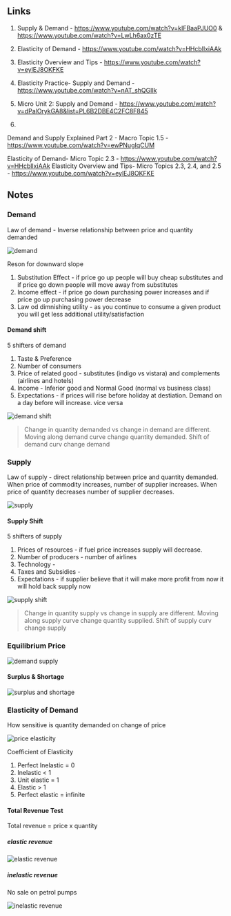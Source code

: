 ## Links
1. Supply & Demand - https://www.youtube.com/watch?v=kIFBaaPJUO0 & https://www.youtube.com/watch?v=LwLh6ax0zTE
2. Elasticity of Demand - https://www.youtube.com/watch?v=HHcblIxiAAk
3. Elasticity Overview and Tips - https://www.youtube.com/watch?v=eylEJ8OKFKE 
4. Elasticity Practice- Supply and Demand - https://www.youtube.com/watch?v=nAT_shQGlIk


1. Micro Unit 2: Supply and Demand - https://www.youtube.com/watch?v=dPalOrykGA8&list=PL6B2DBE4C2FC8F845
2. 


Demand and Supply Explained Part 2 - Macro Topic 1.5 - https://www.youtube.com/watch?v=ewPNugIqCUM

Elasticity of Demand- Micro Topic 2.3 - https://www.youtube.com/watch?v=HHcblIxiAAk
Elasticity Overview and Tips- Micro Topics 2.3, 2.4, and 2.5 - https://www.youtube.com/watch?v=eylEJ8OKFKE

## Notes
### Demand
Law of demand - Inverse relationship between price and quantity demanded

![demand](demand.webp)

Reson for downward slope
1. Substitution Effect - if price go up people will buy cheap substitutes and if price go down people will move away from substitutes
2. Income effect - if price go down purchasing power increases and if price go up purchasing power decrease
3. Law od dimnishing utility - as you continue to consume a given product you will get less additional utility/satisfaction

#### Demand shift

5 shifters of demand
1. Taste & Preference
2. Number of consumers
3. Price of related good - substitutes (indigo vs vistara) and complements (airlines and hotels)
4. Income - Inferior good and Normal Good (normal vs business class)
5. Expectations - if prices will rise before holiday at destiation. Demand on a day before will increase. vice versa

![demand shift](demand_shift.png)

> Change in quantity demanded vs change in demand are different. Moving along demand curve change quantity demanded. Shift of demand curv change demand

### Supply
Law of supply - direct relationship between price and quantity demanded. When price of commodity increases, number of supplier increases. When price of quantity decreases number of supplier decreases.

![supply](supply.png)

#### Supply Shift
5 shifters of supply
1. Prices of resources - if fuel price increases supply will decrease.
2. Number of producers - number of airlines
3. Technology - 
4. Taxes and Subsidies - 
5. Expectations - if supplier believe that it will make more profit from now it will hold back supply now

![supply shift](supply_shift.png)

> Change in quantity supply vs change in supply are different. Moving along supply curve change quantity supplied. Shift of supply curv change supply

### Equilibrium Price

![demand supply](supply_demand.png)

#### Surplus & Shortage

![surplus and shortage](surplus_shortage.jpg)

### Elasticity of Demand
How sensitive is quantity demanded on change of price

![price elasticity](price_elasticity.png)

Coefficient of Elasticity
1. Perfect Inelastic = 0
2. Inelastic < 1
3. Unit elastic = 1
4. Elastic > 1
5. Perfect elastic = infinite

#### Total Revenue Test

Total revenue = price x quantity

##### elastic revenue

![elastic revenue](elastic_revenue.avif)

##### inelastic revenue
No sale on petrol pumps

![inelastic revenue](inelastic_revenue.avif)